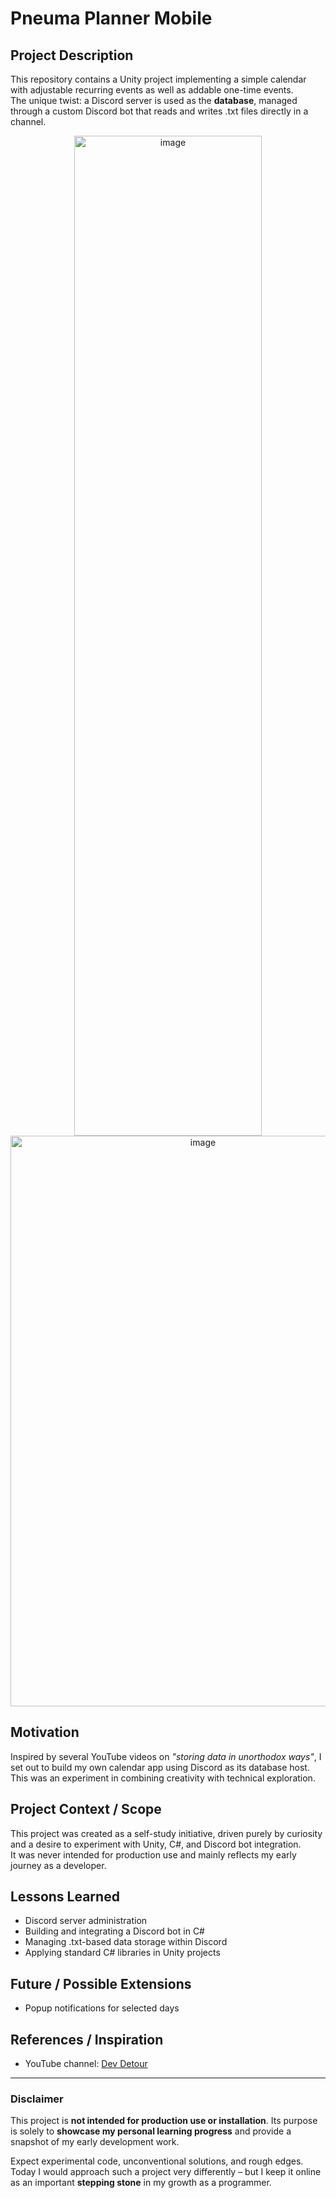 # Pneuma Planner Mobile

## Project Description
This repository contains a Unity project implementing a simple calendar with adjustable recurring events as well as addable one-time events.  
The unique twist: a Discord server is used as the **database**, managed through a custom Discord bot that reads and writes .txt files directly in a channel.

<p align="center">
  <img width="300" height="1600" alt="image" src="https://github.com/user-attachments/assets/3704984f-251a-4a3a-9744-11c1ab515937" />
  <img width="600" height="913" alt="image" src="https://github.com/user-attachments/assets/c9c8684f-564c-4b50-ba05-9f18b3522739" />
</p>

## Motivation
Inspired by several YouTube videos on *"storing data in unorthodox ways"*, I set out to build my own calendar app using Discord as its database host.  
This was an experiment in combining creativity with technical exploration.

## Project Context / Scope
This project was created as a self-study initiative, driven purely by curiosity and a desire to experiment with Unity, C#, and Discord bot integration.  
It was never intended for production use and mainly reflects my early journey as a developer.

## Lessons Learned
- Discord server administration  
- Building and integrating a Discord bot in C#  
- Managing .txt-based data storage within Discord  
- Applying standard C# libraries in Unity projects

## Future / Possible Extensions
- Popup notifications for selected days

## References / Inspiration
- YouTube channel: [Dev Detour](https://www.youtube.com/watch?v=c_arQ-6ElYI)

---

### Disclaimer
This project is **not intended for production use or installation**. Its purpose is solely to **showcase my personal learning progress** and provide a snapshot of my early development work.  

Expect experimental code, unconventional solutions, and rough edges. Today I would approach such a project very differently – but I keep it online as an important **stepping stone** in my growth as a programmer.
